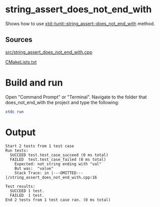 # string_assert_does_not_end_with

Shows how to use [xtd::tunit::string_assert::does_not_end_with](https://gammasoft71.github.io/xtd/reference_guides/latest/classxtd_1_1tunit_1_1string__assert.html#a236fdb191c3b0126f7649dd6ef0a8519) method.

## Sources

[src/string_assert_does_not_end_with.cpp](src/string_assert_does_not_end_with.cpp)

[CMakeLists.txt](CMakeLists.txt)

# Build and run

Open "Command Prompt" or "Terminal". Navigate to the folder that does_not_end_with the project and type the following:

```cmake
xtdc run
```

# Output

```
Start 2 tests from 1 test case
Run tests:
  SUCCEED test.test_case_succeed (0 ms total)
  FAILED  test.test_case_failed (0 ms total)
    Expected: not string ending with "val"
    But was:  "value"
    Stack Trace: in |---OMITTED---|/string_assert_does_not_end_with.cpp:16

Test results:
  SUCCEED 1 test.
  FAILED  1 test.
End 2 tests from 1 test case ran. (0 ms total)
```
